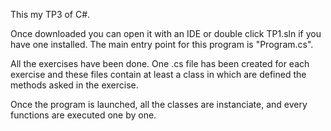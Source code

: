 This my TP3 of C#.

Once downloaded you can open it with an IDE or double click TP1.sln if you have one installed. The main entry point for this program is "Program.cs".

All the exercises have been done. One .cs file has been created for each exercise and these files contain at least a class in which are defined the methods asked in the exercise.

Once the program is launched, all the classes are instanciate, and every functions are executed one by one.
